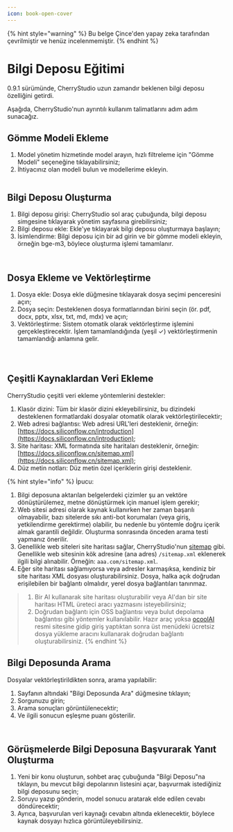```yaml
---
icon: book-open-cover
---
```


{% hint style="warning" %}
Bu belge Çince'den yapay zeka tarafından çevrilmiştir ve henüz incelenmemiştir.
{% endhint %}

# Bilgi Deposu Eğitimi

0.9.1 sürümünde, CherryStudio uzun zamandır beklenen bilgi deposu özelliğini getirdi.

Aşağıda, CherryStudio'nun ayrıntılı kullanım talimatlarını adım adım sunacağız.

## Gömme Modeli Ekleme

1. Model yönetim hizmetinde model arayın, hızlı filtreleme için "Gömme Modeli" seçeneğine tıklayabilirsiniz;
2. İhtiyacınız olan modeli bulun ve modellerime ekleyin.

<figure><img src="../.gitbook/assets/image.webp" alt=""><figcaption></figcaption></figure>

## Bilgi Deposu Oluşturma

1. Bilgi deposu girişi: CherryStudio sol araç çubuğunda, bilgi deposu simgesine tıklayarak yönetim sayfasına girebilirsiniz;
2. Bilgi deposu ekle: Ekle'ye tıklayarak bilgi deposu oluşturmaya başlayın;
3. İsimlendirme: Bilgi deposu için bir ad girin ve bir gömme modeli ekleyin, örneğin bge-m3, böylece oluşturma işlemi tamamlanır.

<figure><img src="../.gitbook/assets/image-1 (1).webp" alt=""><figcaption></figcaption></figure>

<figure><img src="../.gitbook/assets/image-2 (1).webp" alt=""><figcaption></figcaption></figure>

## Dosya Ekleme ve Vektörleştirme

1. Dosya ekle: Dosya ekle düğmesine tıklayarak dosya seçimi penceresini açın;
2. Dosya seçin: Desteklenen dosya formatlarından birini seçin (ör. pdf, docx, pptx, xlsx, txt, md, mdx) ve açın;
3. Vektörleştirme: Sistem otomatik olarak vektörleştirme işlemini gerçekleştirecektir. İşlem tamamlandığında (yeşil ✓) vektörleştirmenin tamamlandığı anlamına gelir.

<figure><img src="../.gitbook/assets/image-3.webp" alt=""><figcaption></figcaption></figure>

<figure><img src="../.gitbook/assets/image-4.webp" alt=""><figcaption></figcaption></figure>

<figure><img src="../.gitbook/assets/image-5.webp" alt=""><figcaption></figcaption></figure>



## Çeşitli Kaynaklardan Veri Ekleme

CherryStudio çeşitli veri ekleme yöntemlerini destekler:

1. Klasör dizini: Tüm bir klasör dizini ekleyebilirsiniz, bu dizindeki desteklenen formatlardaki dosyalar otomatik olarak vektörleştirilecektir;
2. Web adresi bağlantısı: Web adresi URL'leri desteklenir, örneğin: [https://docs.siliconflow.cn/introduction](https://docs.siliconflow.cn/introduction);
3. Site haritası: XML formatında site haritaları desteklenir, örneğin: [https://docs.siliconflow.cn/sitemap.xml](https://docs.siliconflow.cn/sitemap.xml);
4. Düz metin notları: Düz metin özel içeriklerin girişi desteklenir.

{% hint style="info" %}
İpucu:

1. Bilgi deposuna aktarılan belgelerdeki çizimler şu an vektöre dönüştürülemez, metne dönüştürmek için manuel işlem gerekir;
2. Web sitesi adresi olarak kaynak kullanırken her zaman başarılı olmayabilir, bazı sitelerde sıkı anti-bot korumaları (veya giriş, yetkilendirme gerektirme) olabilir, bu nedenle bu yöntemle doğru içerik almak garantili değildir. Oluşturma sonrasında önceden arama testi yapmanız önerilir.
3. Genellikle web siteleri site haritası sağlar, CherryStudio'nun [sitemap](https://docs.cherry-ai.com/sitemap-pages.xml) gibi. Genellikle web sitesinin kök adresine (ana adres) `/sitemap.xml` eklenerek ilgili bilgi alınabilir. Örneğin: `aaa.com/sitemap.xml`.
4. Eğer site haritası sağlamıyorsa veya adresler karmaşıksa, kendiniz bir site haritası XML dosyası oluşturabilirsiniz. Dosya, halka açık doğrudan erişilebilen bir bağlantı olmalıdır, yerel dosya bağlantıları tanınmaz.

> 1) Bir AI kullanarak site haritası oluşturabilir veya AI'dan bir site haritası HTML üreteci aracı yazmasını isteyebilirsiniz;
> 2) Doğrudan bağlantı için OSS bağlantısı veya bulut depolama bağlantısı gibi yöntemler kullanılabilir. Hazır araç yoksa [ocoolAI](https://one.ocoolai.com/login) resmi sitesine gidip giriş yaptıktan sonra üst menüdeki ücretsiz dosya yükleme aracını kullanarak doğrudan bağlantı oluşturabilirsiniz.
{% endhint %}

## Bilgi Deposunda Arama

Dosyalar vektörleştirildikten sonra, arama yapılabilir:

1. Sayfanın altındaki "Bilgi Deposunda Ara" düğmesine tıklayın;
2. Sorgunuzu girin;
3. Arama sonuçları görüntülenecektir;
4. Ve ilgili sonucun eşleşme puanı gösterilir.

<figure><img src="../.gitbook/assets/image-7.webp" alt=""><figcaption></figcaption></figure>

<figure><img src="../.gitbook/assets/image-8.webp" alt=""><figcaption></figcaption></figure>

## Görüşmelerde Bilgi Deposuna Başvurarak Yanıt Oluşturma

1. Yeni bir konu oluşturun, sohbet araç çubuğunda "Bilgi Deposu"na tıklayın, bu mevcut bilgi depolarının listesini açar, başvurmak istediğiniz bilgi deposunu seçin;
2. Soruyu yazıp gönderin, model sonucu aratarak elde edilen cevabı döndürecektir;
3. Ayrıca, başvurulan veri kaynağı cevabın altında eklenecektir, böylece kaynak dosyayı hızlıca görüntüleyebilirsiniz.

<figure><img src="../.gitbook/assets/image-9.webp" alt=""><figcaption></figcaption></figure>

<figure><img src="../.gitbook/assets/image-10.webp" alt=""><figcaption></figcaption></figure>